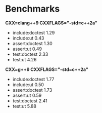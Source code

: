 # Benchmarks

**CXX=clang++9 CXXFLAGS="-std=c++2a"**

* include:doctest 1.29
* include:ut 0.43
* assert:doctest 1.30
* assert:ut 0.49
* test:doctest 2.33
* test:ut 4.26

**CXX=g++9 CXXFLAGS="-std=c++2a"**

* include:doctest 1.77
* include:ut 0.50
* assert:doctest 1.73
* assert:ut 0.59
* test:doctest 2.41
* test:ut 5.88
